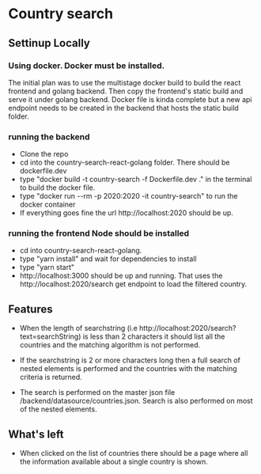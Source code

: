 # Country search

## Settinup Locally

### Using docker. Docker must be installed.
The initial plan was to use the multistage docker build to build the react frontend and golang backend. Then copy the frontend's static build and serve it under golang backend.
Docker file is kinda complete but a new api endpoint needs to be created in the backend that hosts the static build folder.
### running the backend
- Clone the repo
- cd into the country-search-react-golang folder. There should be  dockerfile.dev
- type "docker build -t country-search -f Dockerfile.dev ." in the terminal to build the docker file.
- type "docker run --rm -p 2020:2020 -it country-search" to run the docker container
- If everything goes fine the url http://localhost:2020 should be up. 

### running the frontend Node should be installed
- cd into country-search-react-golang.
- type "yarn install" and wait for dependencies to install
- type "yarn start"
- http://localhost:3000 should be up and running. That uses the http://localhost:2020/search get endpoint to load the filtered country.

## Features
- When the length of searchstring (i.e http://localhost:2020/search?text=searchString) is less than 2 characters it should list all the countries and the matching algorithm is not performed.

- If the searchstring is 2 or more characters long then a full search of nested elements is performed and the countries with the matching criteria is returned.

- The search is performed on the master json file /backend/datasource/countries.json. Search is also performed on most of the nested elements. 

## What's left
- When clicked on the list of countries there should be a page where all the information available about a single country is shown.